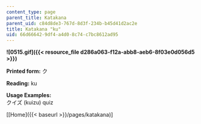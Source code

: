 ```yaml
---
content_type: page
parent_title: Katakana
parent_uid: c84d8de3-767d-8d3f-234b-b45d41d2ac2e
title: Katakana "ku"
uid: 66d66642-9df4-a4d0-8c74-c7bc8612ad95
---
```


**![0515.gif]({{< resource_file d286a063-f12a-abb8-aeb6-8f03e0d056d5 >}})**

**Printed form:** ク

**Reading:** ku

**Usage Examples:**  
クイズ (kuizu) quiz

\[[Home]({{< baseurl >}}/pages/katakana)\]